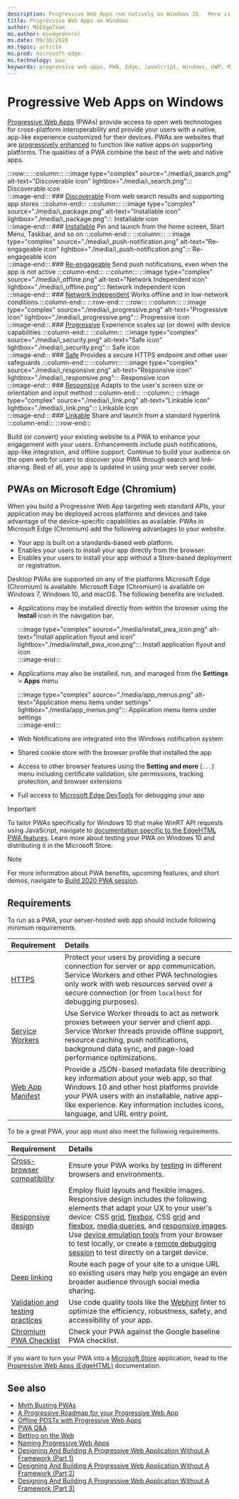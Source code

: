 ```yaml
---
description: Progressive Web Apps run natively on Windows 10.  Here is everything you need to know as a web developer.
title: Progressive Web Apps on Windows
author: MSEdgeTeam
ms.author: msedgedevrel
ms.date: 09/30/2020
ms.topic: article
ms.prod: microsoft-edge
ms.technology: pwa
keywords: progressive web apps, PWA, Edge, JavaScript, Windows, UWP, Microsoft Store
---
```


# Progressive Web Apps on Windows  

[Progressive Web Apps][MDNApps] \(PWAs\) provide access to open web technologies for cross-platform interoperability and provide your users with a native, app-like experience customized for their devices.  PWAs are websites that are [progressively enhanced][AListApartUnderstandingProgressiveEnhancement] to function like native apps on supporting platforms.  The qualities of a PWA combine the best of the web and native apps.  

:::row:::
    :::column:::
        :::image type="complex" source="./media/i_search.png" alt-text="Discoverable icon" lightbox="./media/i_search.png":::
           Discoverable icon  
        :::image-end:::
        ### [Discoverable][MDNPwaAdvantagesDiscoverable]
        From web search results and supporting app stores
    :::column-end:::
    :::column:::
        :::image type="complex" source="./media/i_package.png" alt-text="Installable icon" lightbox="./media/i_package.png":::
           Installable icon  
        :::image-end:::
        ### [Installable][MDNPwaAdvantagesInstallable]
        Pin and launch from the home screen, Start Menu, Taskbar, and so on
    :::column-end:::
    :::column:::
        :::image type="complex" source="./media/i_push-notification.png" alt-text="Re-engageable icon" lightbox="./media/i_push-notification.png":::
           Re-engageable icon  
        :::image-end:::
        ### [Re-engageable][MDNPwaAdvantagesReEngageable]
        Send push notifications, even when the app is not active
    :::column-end:::
    :::column:::
        :::image type="complex" source="./media/i_offline.png" alt-text="Network Independent icon" lightbox="./media/i_offline.png":::
           Network Independent icon  
        :::image-end:::
        ### [Network Independent][MDNPwaAdvantagesNetworkIndependent]
        Works offline and in low-network conditions
    :::column-end:::
:::row-end:::
:::row:::
    :::column:::
        :::image type="complex" source="./media/i_progressive.png" alt-text="Progressive icon" lightbox="./media/i_progressive.png":::
           Progressive icon  
        :::image-end:::
        ### [Progressive][MDNPwaAdvantagesProgressive]
        Experience scales up (or down) with device capabilities
    :::column-end:::
    :::column:::
        :::image type="complex" source="./media/i_security.png" alt-text="Safe icon" lightbox="./media/i_security.png":::
           Safe icon  
        :::image-end:::
        ### [Safe][MDNPwaAdvantagesSafe]
        Provides a secure HTTPS endpoint and other user safeguards
    :::column-end:::
    :::column:::
        :::image type="complex" source="./media/i_responsive.png" alt-text="Responsive icon" lightbox="./media/i_responsive.png":::
           Responsive icon  
        :::image-end:::
        ### [Responsive][MDNPwaAdvantagesResponsive]
        Adapts to the user's screen size or orientation and input method
    :::column-end:::
    :::column:::
        :::image type="complex" source="./media/i_link.png" alt-text="Linkable icon" lightbox="./media/i_link.png":::
           Linkable icon  
        :::image-end:::
        ### [Linkable][MDNPwaAdvantagesLinkable]
        Share and launch from a standard hyperlink
    :::column-end:::
:::row-end:::

Build \(or convert\) your existing website to a PWA to enhance your engagement with your users.  Enhancements include push notifications, app-like integration, and offline support.  Continue to build your audience on the open web for users to discover your PWA through search and link-sharing.  Best of all, your app is updated in using your web server code.  

## PWAs on Microsoft Edge (Chromium)  

When you build a Progressive Web App targeting web standard APIs, your application may be deployed across platforms and devices and take advantage of the device-specific capabilities as available.  PWAs in Microsoft Edge \(Chromium\) add the following advantages to your website.  

*   Your app is built on a standards-based web platform.  
*   Enables your users to install your app directly from the browser.  
*   Enables your users to install your app without a Store-based deployment or registration.  

Desktop PWAs are supported on any of the platforms Microsoft Edge \(Chromium\) is available. Microsoft Edge \(Chromium\) is available on Windows 7, Windows 10, and macOS.  The following benefits are included.  

*   Applications may be installed directly from within the browser using the **Install** icon in the navigation bar.  
    
    :::image type="complex" source="./media/install_pwa_icon.png" alt-text="Install application flyout and icon" lightbox="./media/install_pwa_icon.png":::
       Install application flyout and icon  
    :::image-end:::  
    
*   Applications may also be installed, run, and managed from the **Settings** > **Apps** menu  
    
    :::image type="complex" source="./media/app_menus.png" alt-text="Application menu items under settings" lightbox="./media/app_menus.png":::
       Application menu items under settings  
    :::image-end:::  
    
*   Web Notifications are integrated into the Windows notification system  
*   Shared cookie store with the browser profile that installed the app  
*   Access to other browser features using the **Setting and more** \(`...`\) menu including certificate validation, site permissions, tracking protection, and browser extensions  
*   Full access to [Microsoft Edge DevTools][DevtoolsProgressiveWebApps] for debugging your app  

> [!IMPORTANT]
> To tailor PWAs specifically for Windows 10 that make WinRT API requests using JavaScript, navigate to [documentation specific to the EdgeHTML PWA features][PwaEdgehtmlIndex].  Learn more about testing your PWA on Windows 10 and distributing it in the Microsoft Store.  

> [!NOTE]
> For more information about PWA benefits, upcoming features, and short demos, navigate to [Build 2020 PWA session][BuildVideo]. 

## Requirements  

To run as a PWA, your server-hosted web app should include following minimum requirements.  

| Requirement | Details | 
|:--- |:--- |  
| [HTTPS][WikiHttps] | Protect your users by providing a secure connection for server or app communication.  Service Workers and other PWA technologies only work with web resources served over a secure connection \(or from `localhost` for debugging purposes\).  |  
| [Service Workers][MDNServiceWorkerApi] | Use Service Worker threads to act as network proxies between your server and client app.  Service Worker threads provide offline support, resource caching, push notifications, background data sync, and  page-load performance optimizations.  |  
| [Web App Manifest][MDNWebAppManifest] | Provide a JSON-based metadata file describing key information about your web app, so that Windows 10 and other host platforms provide your PWA users with an installable, native app-like experience. Key information includes icons, language, and URL entry point. |  

To be a great PWA, your app must also meet the following requirements.  

| Requirement | Details | 
|:--- |:--- |  
| [Cross-browser compatibility][MDNCrossBrowserTesting] | Ensure your PWA works by [testing][MicrosoftDeveloperEdgeToolsRemote] in different browsers and environments.  |  
| [Responsive design][WikiResponsiveWebDesign] | Employ fluid layouts and flexible images.  Responsive design includes the following elements  that adapt your UX to your user's device:  CSS [grid][MDNCssGridLayout], [flexbox][MDNCssFlexibleBoxLayout], CSS [grid][MDNCssGridLayout] and [flexbox][MDNCssFlexibleBoxLayout], [media queries][MDNMediaQueries], and [responsive images][MDNResponsiveImages].  Use [device emulation tools][DevToolsGuideEmulation] from your browser to test locally, or create a [remote debugging session][DevToolsProtocolClientsEdgeDevToolsPreview] to test directly on a target device.  |  
| [Deep linking][WikiDeepLinking] | Route each page of your site to a unique URL so existing users may help you engage an even broader audience through social media sharing.  |  
| [Validation and testing practices][Webhint] | Use code quality tools like the [Webhint][Webhint] linter to optimize the efficiency, robustness, safety, and accessibility of your app.  |  
| [Chromium PWA Checklist][WebDevGoodPwaChecklist] | Check your PWA against the Google baseline PWA checklist.  |  

If you want to turn your PWA into a [Microsoft Store][MicrosoftDeveloperStore] application, head to the [Progressive Web Apps (EdgeHTML)][PwaEdgehtmlMicrosoftStore] documentation.  
  
## See also  

*   [Myth Busting PWAs][Davrous20191018MythBustingPwasNewEdgeEdition]  
*   [A Progressive Roadmap for your Progressive Web App][CloudfourThinksProgressiveRoadmapYourWebApp]  
*   [Offline POSTs with Progressive Web Apps][MediumWebEdgeOfflinePostsProgressiveWebApps]  
*   [PWA Q&A][AaronGustafsonNotebookPwaQa]  
*   [Betting on the Web][JoretegBlogBettingWeb]  
*   [Naming Progressive Web Apps][Fberriman20170626NamingProgressiveWebApps]  
*   [Designing And Building A Progressive Web Application Without A Framework (Part 1)][Smashingmagazine201907ProgressiveWebApplicationFrameworkPart1]  
*   [Designing And Building A Progressive Web Application Without A Framework (Part 2)][Smashingmagazine201907ProgressiveWebApplicationFrameworkPart2]  
*   [Designing And Building A Progressive Web Application Without A Framework (Part 3)][Smashingmagazine201907ProgressiveWebApplicationFrameworkPart3]  

<!-- links -->  

[DevToolsProtocolClientsEdgeDevToolsPreview]: ../devtools-protocol/0.1/clients.md#microsoft-edge-devtools-preview "Microsoft Edge DevTools Preview - DevTools Protocol Clients"  
[DevToolsGuideEmulation]: ../devtools-guide/emulation.md "Emulation"  
[DevtoolsProgressiveWebApps]: ../devtools-guide-chromium/progressive-web-apps.md "Debug Progressive Web Apps"  
[DevGuideWhatsNewEdgeHtml17]: ../dev-guide/whats-new/edgehtml-17.md "What's new in EdgeHTML 17"  
[DevGuideWhatsNewEdgeHtml14]: ../dev-guide/whats-new/edgehtml-14.md "What's New in EdgeHTML 14"  
[PwaEdgehtmlIndex]: ../progressive-web-apps-edgehtml/index.md "Progressive Web Apps (EdgeHTML) on Windows"  
[PwaEdgehtmlMicrosoftStore]: ../progressive-web-apps-edgehtml/microsoft-store.md "Progressive Web Apps in the Microsoft Store"
<!--PwaEdgehtmlMicrosoftStoreCriteriaAutomaticSubmission]: ../progressive-web-apps-edgehtml/microsoft-store.md#criteria-for-automatic-submission "Criteria for automatic submission - Progressive Web Apps in the Microsoft Store"  -->  

[WindowsUWPControlsPatternTilesNotificationsWns]: /windows/uwp/controls-and-patterns/tiles-and-notifications-windows-push-notification-services--wns--overview.md "Windows Push Notification Services \(WNS\) overview"  
[WindowsUWPDesignDevicesDesigningTv]: /windows/uwp/design/devices/designing-for-tv.md "Designing for Xbox and TV"  
[WindowsUWPDesignDevicesIndex]: /windows/uwp/design/devices/index.md "UI considerations for UWP devices"  
[WindowsUWPGetStartedGuide]: /windows/uwp/get-started/universal-application-platform-guide.md "What's a Universal Windows Platform (UWP) app?"  
[WindowsUWPLaunchResumeBackgroundTasks]: /windows/uwp/launch-resume/support-your-app-with-background-tasks.md "Support your app with background tasks"  
[WindowsUWPPublishIndex]: /windows/uwp/publish/index.md "Publish Windows apps and games"  
[WindowsUWPPublishDeveloperAccount]: /windows/uwp/publish/opening-a-developer-account.md "Opening a developer account"  

[WindowsBlogsWelcomingPWAsEdgeWindows]: https://blogs.windows.com/msedgedev/2018/02/06/welcoming-progressive-web-apps-edge-windows-10/#56z7mJwKsykfbR4I.97 "Welcoming Progressive Web Apps to Microsoft Edge and Windows 10 - Windows Blogs"  
[MicrosoftDeveloperEdgePlatformStatusBackgroundSync]: https://developer.microsoft.com/microsoft-edge/platform/status/backgroundsyncapi "Background Sync API - Microsoft Edge Platform Status"  
[MicrosoftDeveloperEdgePlatformStatusWebApplicationManifest]: https://developer.microsoft.com/microsoft-edge/platform/status/webapplicationmanifest "Web Application Manifest - Microsoft Edge Platform Status"  
[MicrosoftDeveloperEdgeToolsRemote]: https://developer.microsoft.com/microsoft-edge/tools/remote "Instant testing"  
[MicrosoftDeveloperWindowsMixedReality]: https://developer.microsoft.com/windows/mixed-reality "Mixed Reality for developers"  
[MicrosoftDeveloperWindowsSurfaceHub]: https://developer.microsoft.com/windows/surfacehub "Microsoft Surface Hub"  
[MicrosoftDeveloperStore]: https://developer.microsoft.com/store "Microsoft Developer Store"  
[MicrosoftEdge]: https://www.microsoft.com/edge "Download New Microsoft Edge Browser"  
[MicrosoftSupportWindowsFocusAssist]: https://support.microsoft.com/help/4026996/windows-10-turn-focus-assist-on-or-off "Turn Focus assist on or off in Windows 10"  
[MicrosoftSupportWindowsNotificationSettings]: https://support.microsoft.com/help/4028678/windows-10-change-notification-settings "Change notification settings in Windows 10"  

[AaronGustafsonNotebookPwaQa]: https://www.aaron-gustafson.com/notebook/pwa-qa "PWA Q&A"  

[AListApartUnderstandingProgressiveEnhancement]: https://alistapart.com/article/understandingprogressiveenhancement "Understanding Progressive Enhancement - A List Apart"  

[MDNApps]: https://developer.mozilla.org/Apps/Progressive "apps | MDN"  
[MDNCache]: https://developer.mozilla.org/docs/Web/API/Cache "Cache | MDN"  
[MDNCrossBrowserTesting]: https://developer.mozilla.org/docs/Learn/Tools_and_testing/Cross_browser_testing "Cross browser testing | MDN"  
[MDNCssFlexibleBoxLayout]: https://developer.mozilla.org/docs/Web/CSS/CSS_Flexible_Box_Layout "CSS Flexible Box Layout | MDN"  
[MDNCssGridLayout]: https://developer.mozilla.org/docs/Web/CSS/CSS_Grid_Layout "CSS Grid Layout | MDN"  
[MDNFetchApi]: https://developer.mozilla.org/docs/Web/API/Fetch_API "Fetch API | MDN"  
[MDNMediaQueries]: https://developer.mozilla.org/docs/Web/CSS/Media_Queries "Media queries | MDN"  
[MDNNotificationsApi]: https://developer.mozilla.org/docs/Web/API/Notifications_API "Notifications API | MDN"  
[MDNPushApi]: https://developer.mozilla.org/docs/Web/API/Push_API "Push API | MDN"  
[MDNPwaAdvantagesDiscoverable]: https://developer.mozilla.org/docs/Web/Apps/Progressive/Advantages#Discoverable "Discoverable - Progressive web app advantages"  
[MDNPwaAdvantagesInstallable]: https://developer.mozilla.org/docs/Web/Apps/Progressive/Advantages#Installable "Installable - Progressive web app advantages"  
[MDNPwaAdvantagesLinkable]: https://developer.mozilla.org/Apps/Progressive/Advantages#Linkable "Linkable - Progressive web app advantages"  
[MDNPwaAdvantagesNetworkIndependent]: https://developer.mozilla.org/docs/Web/Apps/Progressive/Advantages#Network_independent "Network independent - Progressive web app advantages"  
[MDNPwaAdvantagesProgressive]: https://developer.mozilla.org/docs/Web/Apps/Progressive/Advantages#Progressive "Progressive - Progressive web app advantages"  
[MDNPwaAdvantagesReEngageable]: https://developer.mozilla.org/docs/Web/Apps/Progressive/Advantages#Re-engageable "Re-engageable - Progressive web app advantages"  
[MDNPwaAdvantagesResponsive]: https://developer.mozilla.org/Apps/Progressive/Advantages#Responsive "Responsive - Progressive web app advantages"  
[MDNPwaAdvantagesSafe]: https://developer.mozilla.org/docs/Web/Apps/Progressive/Advantages#Safe "Safe - Progressive web app advantages"  
[MDNResponsiveImages]: https://developer.mozilla.org/docs/Learn/HTML/Multimedia_and_embedding/Responsive_images "Responsive images | MDN"  
[MDNServiceWorkerApi]: https://developer.mozilla.org/docs/Web/API/Service_Worker_API "Service Worker API | MDN"  
[MDNSyncManager]: https://developer.mozilla.org/docs/Web/API/SyncManager "SyncManager | MDN"  
[MDNWebAppManifest]: https://developer.mozilla.org/docs/Web/Manifest "Web App Manifest | MDN"  

[BuildVideo]: https://www.youtube.com/watch?v=y4p_QHZtMKM "PWA video"  

[CloudfourThinksProgressiveRoadmapYourWebApp]: https://cloudfour.com/thinks/a-progressive-roadmap-for-your-progressive-web-app "A Progressive Roadmap for your Progressive Web App"  

[Davrous20191018MythBustingPwasNewEdgeEdition]: https://www.davrous.com/2019/10/18/myth-busting-pwas-the-new-edge-edition "Myth Busting PWAs – The New Edge Edition"  

[Fberriman20170626NamingProgressiveWebApps]: https://fberriman.com/2017/06/26/naming-progressive-web-apps "Naming Progressive Web Apps"  

[JoretegBlogBettingWeb]: https://joreteg.com/blog/betting-on-the-web "Betting on the Web"  

[MediumWebEdgeOfflinePostsProgressiveWebApps]: https://medium.com/web-on-the-edge/offline-posts-with-progressive-web-apps-fc2dc4ad895 "Offline POSTs with Progressive Web Apps"  

[PWABuilder]: https://www.pwabuilder.com "PWABuilder"  

[Smashingmagazine201907ProgressiveWebApplicationFrameworkPart1]: https://www.smashingmagazine.com/2019/07/progressive-web-application-pwa-framework-part-1 "Designing And Building A Progressive Web Application Without A Framework (Part 1)"  

[Smashingmagazine201907ProgressiveWebApplicationFrameworkPart2]: https://www.smashingmagazine.com/2019/07/progressive-web-application-pwa-framework-part-2 "Designing And Building A Progressive Web Application Without A Framework (Part 2)"  

[Smashingmagazine201907ProgressiveWebApplicationFrameworkPart3]: https://www.smashingmagazine.com/2019/07/progressive-web-application-pwa-framework-part-3 "Designing And Building A Progressive Web Application Without A Framework (Part 3)"  

[WebDevGoodPwaChecklist]: https://web.dev/pwa-checklist "What makes a good Progressive Web App? | web.dev"  

[Webhint]: https://webhint.io "webhint"  

[WikiDeepLinking]: https://en.wikipedia.org/wiki/Deep_linking "Deep linking - Wikipedia"  
[WikiHttps]: https://en.wikipedia.org/wiki/HTTPS "HTTPS - Wikipedia"  
[WikiResponsiveWebDesign]: https://en.wikipedia.org/wiki/Responsive_web_design "Responsive web design - Wikipedia"  
